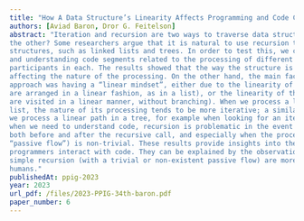 ```yaml
---
title: "How A Data Structure’s Linearity Affects Programming and Code Comprehension: The Case of Recursion vs. Iteration"
authors: [Aviad Baron, Dror G. Feitelson]
abstract: "Iteration and recursion are two ways to traverse data structures. But when is one of them preferable over
the other? Some researchers argue that it is natural to use recursion to process recursively defined data
structures, such as linked lists and trees. In order to test this, we conducted two experiments of writing
and understanding code segments related to the processing of different data structures, with about 100
participants in each. The results showed that the way the structure is defined is not a significant factor
affecting the nature of the processing. On the other hand, the main factor that influenced the selected
approach was having a “linear mindset”, either due to the linearity of the structure (where data items
are arranged in a linear fashion, as in a list), or the linearity of the processing path (where data items
are visited in a linear manner, without branching). When we process a linear structure like a linked
list, the nature of its processing tends to be more iterative; a similar but weaker effect is obtained when
we process a linear path in a tree, for example when looking for an item in a binary search tree. But
when we need to understand code, recursion is problematic in the event that the processing is divided
both before and after the recursive call, and especially when the processing after the call (the so-called
“passive flow”) is non-trivial. These results provide insights into the cognitive factors which affect how
programmers interact with code. They can be explained by the observation that linear processing and
simple recursion (with a trivial or non-existent passive flow) are more suitable for the serial thinking of
humans."
publishedAt: ppig-2023
year: 2023
url_pdf: /files/2023-PPIG-34th-baron.pdf
paper_number: 6
---
```

